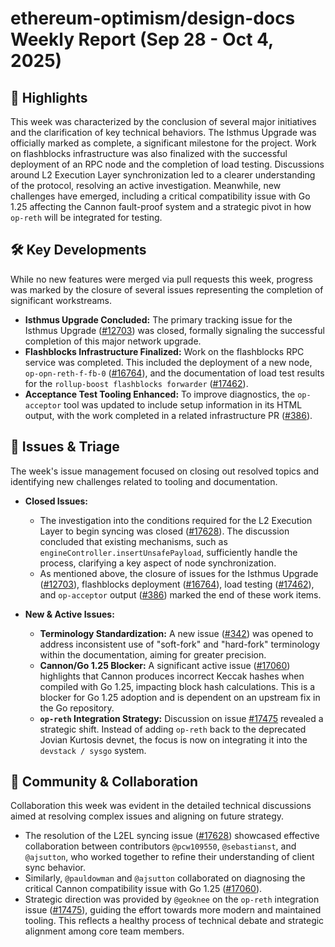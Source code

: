 # ethereum-optimism/design-docs Weekly Report (Sep 28 - Oct 4, 2025)

## 🚀 Highlights
This week was characterized by the conclusion of several major initiatives and the clarification of key technical behaviors. The Isthmus Upgrade was officially marked as complete, a significant milestone for the project. Work on flashblocks infrastructure was also finalized with the successful deployment of an RPC node and the completion of load testing. Discussions around L2 Execution Layer synchronization led to a clearer understanding of the protocol, resolving an active investigation. Meanwhile, new challenges have emerged, including a critical compatibility issue with Go 1.25 affecting the Cannon fault-proof system and a strategic pivot in how `op-reth` will be integrated for testing.

## 🛠️ Key Developments
While no new features were merged via pull requests this week, progress was marked by the closure of several issues representing the completion of significant workstreams.

- **Isthmus Upgrade Concluded:** The primary tracking issue for the Isthmus Upgrade ([#12703](https://github.com/ethereum-optimism/design-docs/issues/12703)) was closed, formally signaling the successful completion of this major network upgrade.
- **Flashblocks Infrastructure Finalized:** Work on the flashblocks RPC service was completed. This included the deployment of a new node, `op-opn-reth-f-fb-0` ([#16764](https://github.com/ethereum-optimism/design-docs/issues/16764)), and the documentation of load test results for the `rollup-boost flashblocks forwarder` ([#17462](https://github.com/ethereum-optimism/design-docs/issues/17462)).
- **Acceptance Test Tooling Enhanced:** To improve diagnostics, the `op-acceptor` tool was updated to include setup information in its HTML output, with the work completed in a related infrastructure PR ([#386](https://github.com/ethereum-optimism/design-docs/issues/386)).

## 🐛 Issues & Triage
The week's issue management focused on closing out resolved topics and identifying new challenges related to tooling and documentation.

- **Closed Issues:**
  - The investigation into the conditions required for the L2 Execution Layer to begin syncing was closed ([#17628](https://github.com/ethereum-optimism/design-docs/issues/17628)). The discussion concluded that existing mechanisms, such as `engineController.insertUnsafePayload`, sufficiently handle the process, clarifying a key aspect of node synchronization.
  - As mentioned above, the closure of issues for the Isthmus Upgrade ([#12703](https://github.com/ethereum-optimism/design-docs/issues/12703)), flashblocks deployment ([#16764](https://github.com/ethereum-optimism/design-docs/issues/17464)), load testing ([#17462](https://github.com/ethereum-optimism/design-docs/issues/17462)), and `op-acceptor` output ([#386](https://github.com/ethereum-optimism/design-docs/issues/386)) marked the end of these work items.

- **New & Active Issues:**
  - **Terminology Standardization:** A new issue ([#342](https://github.com/ethereum-optimism/design-docs/issues/342)) was opened to address inconsistent use of "soft-fork" and "hard-fork" terminology within the documentation, aiming for greater precision.
  - **Cannon/Go 1.25 Blocker:** A significant active issue ([#17060](https://github.com/ethereum-optimism/design-docs/issues/17060)) highlights that Cannon produces incorrect Keccak hashes when compiled with Go 1.25, impacting block hash calculations. This is a blocker for Go 1.25 adoption and is dependent on an upstream fix in the Go repository.
  - **`op-reth` Integration Strategy:** Discussion on issue [#17475](https://github.com/ethereum-optimism/design-docs/issues/17475) revealed a strategic shift. Instead of adding `op-reth` back to the deprecated Jovian Kurtosis devnet, the focus is now on integrating it into the `devstack / sysgo` system.

## 💬 Community & Collaboration
Collaboration this week was evident in the detailed technical discussions aimed at resolving complex issues and aligning on future strategy.
- The resolution of the L2EL syncing issue ([#17628](https://github.com/ethereum-optimism/design-docs/issues/17628)) showcased effective collaboration between contributors `@pcw109550`, `@sebastianst`, and `@ajsutton`, who worked together to refine their understanding of client sync behavior.
- Similarly, `@pauldowman` and `@ajsutton` collaborated on diagnosing the critical Cannon compatibility issue with Go 1.25 ([#17060](https://github.com/ethereum-optimism/design-docs/issues/17060)).
- Strategic direction was provided by `@geoknee` on the `op-reth` integration issue ([#17475](https://github.com/ethereum-optimism/design-docs/issues/17475)), guiding the effort towards more modern and maintained tooling. This reflects a healthy process of technical debate and strategic alignment among core team members.
